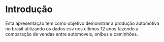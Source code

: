 # Introdução
Esta apresentação tem como objetivo demonstrar a produção automotiva no brasil utilizando os dados csv nos ultimos 12 anos fazendo a comparação de vendas entre automoveis, onibus e caminhões. 
